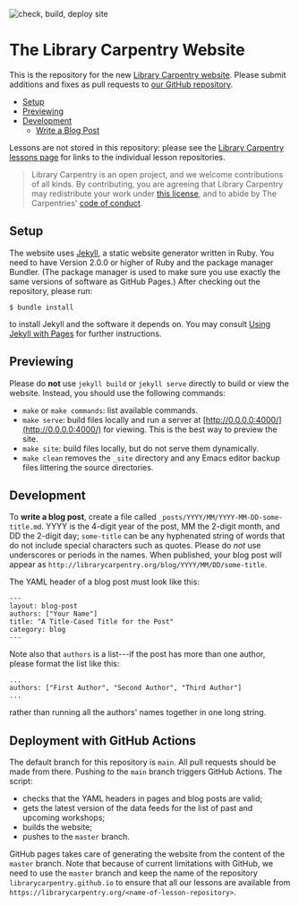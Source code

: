![check, build, deploy site](https://github.com/LibraryCarpentry/librarycarpentry.github.io/workflows/check,%20build,%20deploy%20site/badge.svg)

# The Library Carpentry Website

This is the repository for the new [Library Carpentry website](https://librarycarpentry.org).
Please submit additions and fixes as pull requests to [our GitHub repository](https://github.com/librarycarpentry/librarycarpentry.github.io).

*   [Setup](#setup)
*   [Previewing](#previewing)
*   [Development](#development)
    *   [Write a Blog Post](#blog)

Lessons are not stored in this repository:
please see the [Library Carpentry lessons page](https://librarycarpentry.org/lessons/)
for links to the individual lesson repositories.

> Library Carpentry is an open project,
> and we welcome contributions of all kinds.
> By contributing,
> you are agreeing that Library Carpentry may redistribute your work
> under [this license](/license.md),
> and to abide by The Carpentries' [code of conduct](http://docs.carpentries.org/topic_folders/policies/code-of-conduct.html).

## Setup <a name="setup"></a>

The website uses [Jekyll](http://jekyllrb.com/), a static website generator written in Ruby.
You need to have Version 2.0.0 or higher of Ruby and the package manager Bundler.
(The package manager is used to make sure you use exactly the same versions of software as GitHub Pages.)
After checking out the repository, please run:

```
$ bundle install
```

to install Jekyll and the software it depends on.
You may consult [Using Jekyll with Pages](https://help.github.com/articles/using-jekyll-with-pages/) for further instructions.

## Previewing <a name="previewing"></a>

Please do **not** use `jekyll build` or `jekyll serve` directly to build or view the website.
Instead, you should use the following commands:

*   `make` or `make commands`: list available commands.
*   `make serve`: build files locally and run a server at [http://0.0.0.0:4000/](http://0.0.0.0:4000/) for viewing.
    This is the best way to preview the site.
*   `make site`: build files locally, but do not serve them dynamically.
*   `make clean` removes the `_site` directory and any Emacs editor backup files littering the source directories.


## Development <a name="development"></a>

<a name="blog"></a>
To **write a blog post**,
create a file called  `_posts/YYYY/MM/YYYY-MM-DD-some-title.md`.
YYYY is the 4-digit year of the post, MM the 2-digit month, and DD the 2-digit day;
`some-title` can be any hyphenated string of words that do not include special characters such as quotes.
Please do *not* use underscores or periods in the names.
When published,
your blog post will appear as `http://librarycarpentry.org/blog/YYYY/MM/DD/some-title`.

The YAML header of a blog post must look like this:

~~~
---
layout: blog-post
authors: ["Your Name"]
title: "A Title-Cased Title for the Post"
category: blog
---
~~~

Note also that `authors` is a list---if the post has more than one author,
please format the list like this:

~~~
...
authors: ["First Author", "Second Author", "Third Author"]
...
~~~

rather than running all the authors' names together in one long string.



## Deployment with GitHub Actions

The default branch for this repository is `main`. All pull requests should be made from there.
Pushing to the `main` branch triggers GitHub Actions. The script:
- checks that the YAML headers in pages and blog posts are valid;
- gets the latest version of the data feeds for the list of past and upcoming workshops;
- builds the website;
- pushes to the `master` branch.

GitHub pages takes care of generating the website from the content of the `master` branch. Note that because of current limitations with GitHub, we need to use the `master` branch and keep the name of the repository `librarycarpentry.github.io` to ensure that all our lessons are available from `https://librarycarpentry.org/<name-of-lesson-repository>`.

